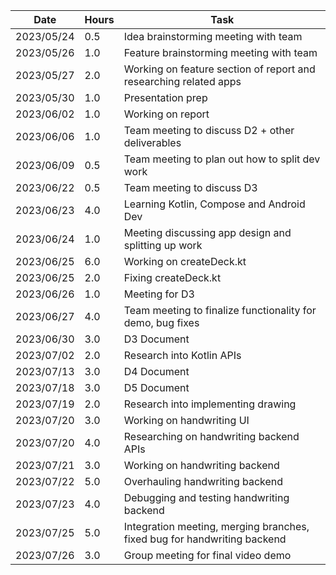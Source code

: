 |   Date   | Hours | Task |
|----------|-------|------|
|2023/05/24|  0.5  | Idea brainstorming meeting with team |
|2023/05/26|  1.0  | Feature brainstorming meeting with team |
|2023/05/27|  2.0  | Working on feature section of report and researching related apps |
|2023/05/30|  1.0  | Presentation prep |
|2023/06/02|  1.0  | Working on report |
|2023/06/06|  1.0  | Team meeting to discuss D2 + other deliverables |
|2023/06/09|  0.5  | Team meeting to plan out how to split dev work |
|2023/06/22|  0.5  | Team meeting to discuss D3 |
|2023/06/23|  4.0  | Learning Kotlin, Compose and Android Dev |
|2023/06/24|  1.0  | Meeting discussing app design and splitting up work |
|2023/06/25|  6.0  | Working on createDeck.kt |
|2023/06/25|  2.0  | Fixing createDeck.kt |
|2023/06/26|  1.0  | Meeting for D3 |
|2023/06/27|  4.0  | Team meeting to finalize functionality for demo, bug fixes |
|2023/06/30|  3.0  | D3 Document |
|2023/07/02|  2.0  | Research into Kotlin APIs |
|2023/07/13|  3.0  | D4 Document |
|2023/07/18|  3.0  | D5 Document |
|2023/07/19|  2.0  | Research into implementing drawing |
|2023/07/20|  3.0  | Working on handwriting UI |
|2023/07/20|  4.0  | Researching on handwriting backend APIs |
|2023/07/21|  3.0  | Working on handwriting backend |
|2023/07/22|  5.0  | Overhauling handwriting backend |
|2023/07/23|  4.0  | Debugging and testing handwriting backend |
|2023/07/25|  5.0  | Integration meeting, merging branches, fixed bug for handwriting backend |
|2023/07/26|  3.0  | Group meeting for final video demo |